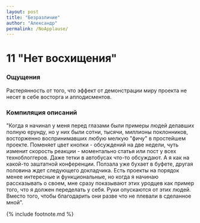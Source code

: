 ```yaml
---
layout: post
title: "Безразличие"
author: "Александр"
permalink: /NoApplause/
---
```


# 11 "Нет восхищения"

### Ощущения
Растерянность от того, что эффект от демонстрации миру проекта не несет в себе восторга и аплодисментов.

### Компиляция описаний
"Когда я начинал у меня перед глазами были примеры людей делавших полную ерунду, но у них были сотни, тысячи, миллионы поклонников, восторженно воспринимавших любую мелкую "фичу" в простейшем проекте. Поменяет цвет кнопки - обсуждений на две недели, чуть изменит скорость реакции - моментально статья или пост у всех техноблоггеров. Даже тетки в автобусах что-то обсуждают. А я как на какой-то заштатной конференции. Ползала уже бухает в буфете, другая половина ждет следующего докладчика. Есть проекты на порядок менее интересные и функциональные, но когда я начинаю рассказывать о своем, мне сразу показывают этих уродцев как пример того, что я должен переделать у себя. Руки опускаются от этих людей. Вместо того, чтобы благодарить они разве что не плевали в сделанное мной".

{% include footnote.md %}
